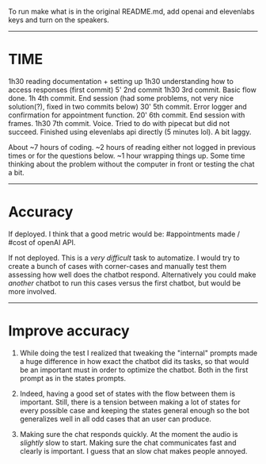 To run make what is in the original README.md, add openai and elevenlabs keys and turn on the speakers.

---

# TIME
1h30 reading documentation + setting up
1h30 understanding how to access responses (first commit)
5' 2nd commit
1h30 3rd commit. Basic flow done.
1h 4th commit. End session (had some problems, not very nice solution(?), fixed in two commits below)
30' 5th commit. Error logger and confirmation for appointment function.
20' 6th commit. End session with frames.
1h30 7th commit. Voice. Tried to do with pipecat but did not succeed. Finished using elevenlabs api directly (5 minutes lol). A bit laggy.

About ~7 hours of coding. ~2 hours of reading either not logged in previous times or for the questions below. ~1 hour wrapping things up. Some time thinking about the problem without the computer in front or testing the chat a bit.

---

# Accuracy

If deployed. I think that a good metric would be: #appointments made / #cost of openAI API.

If not deployed. This is a _very difficult_ task to automatize. I would try to create a bunch of cases with corner-cases and manually test them assessing how well does the chatbot respond. Alternatively you could make _another_ chatbot to run this cases versus the first chatbot, but would be more involved.

---

# Improve accuracy

1. While doing the test I realized that tweaking the "internal" prompts made a huge difference in how exact the chatbot did its tasks, so that would be an important must in order to optimize the chatbot. Both in the first prompt as in the states prompts.

2. Indeed, having a good set of states with the flow between them is important. Still, there is a tension between making a lot of states for every possible case and keeping the states general enough so the bot generalizes well in all odd cases that an user can produce.

3. Making sure the chat responds quickly. At the moment the audio is _slightly_ slow to start. Making sure the chat communicates fast and clearly is important. I guess that an slow chat makes people annoyed.



